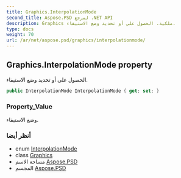 ```yaml
---
title: Graphics.InterpolationMode
second_title: Aspose.PSD لمرجع .NET API
description: Graphics ملكية. الحصول على أو تحديد وضع الاستيفاء.
type: docs
weight: 70
url: /ar/net/aspose.psd/graphics/interpolationmode/
---
```

## Graphics.InterpolationMode property

الحصول على أو تحديد وضع الاستيفاء.

```csharp
public InterpolationMode InterpolationMode { get; set; }
```

### Property_Value

وضع الاستيفاء.

### أنظر أيضا

* enum [InterpolationMode](../../interpolationmode/)
* class [Graphics](../)
* مساحة الاسم [Aspose.PSD](../../graphics/)
* المجسم [Aspose.PSD](../../../)


